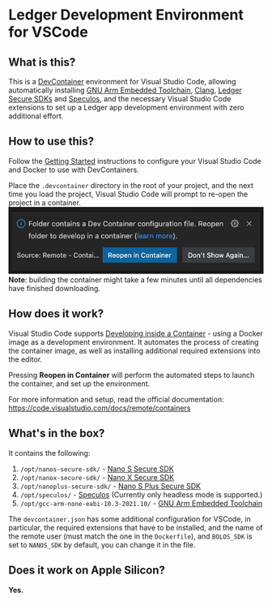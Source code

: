 # Ledger Development Environment for VSCode

## What is this?

This is a [DevContainer](https://code.visualstudio.com/docs/remote/containers) environment for Visual Studio Code, allowing automatically installing [GNU Arm Embedded Toolchain](https://developer.arm.com/tools-and-software/open-source-software/developer-tools/gnu-toolchain/gnu-rm), [Clang](https://clang.llvm.org/), [Ledger Secure SDKs](https://github.com/LedgerHQ?q=secure-sdk) and [Speculos](https://github.com/LedgerHQ/speculos), and the necessary Visual Studio Code extensions to set up a Ledger app development environment with zero additional effort.

## How to use this?

Follow the [Getting Started](https://code.visualstudio.com/docs/remote/containers#_getting-started) instructions to configure your Visual Studio Code and Docker to use with DevContainers.

Place the `.devcontainer` directory in the root of your project, and the next time you load the project, Visual Studio Code will prompt to re-open the project in a container.
![Visual Studio Code prompt to re-open the project in a container.](./imgs/vscode.png)
**Note**: building the container might take a few minutes until all dependencies have finished downloading.

## How does it work?

Visual Studio Code supports [Developing inside a Container](https://code.visualstudio.com/docs/remote/containers) - using a Docker image as a development environment. It automates the process of creating the container image, as well as installing additional required extensions into the editor.

Pressing **Reopen in Container** will perform the automated steps to launch the container, and set up the environment.

For more information and setup, read the official documentation: https://code.visualstudio.com/docs/remote/containers

## What's in the box?

It contains the following:

1. `/opt/nanos-secure-sdk/` - [Nano S Secure SDK](https://github.com/LedgerHQ/nanos-secure-sdk)
2. `/opt/nanox-secure-sdk/` - [Nano X Secure SDK](https://github.com/LedgerHQ/nanox-secure-sdk)
3. `/opt/nanoplus-secure-sdk/` - [Nano S Plus Secure SDK](https://github.com/LedgerHQ/nanosplus-secure-sdk)
4. `/opt/speculos/` - [Speculos](https://github.com/LedgerHQ/speculos) (Currently only headless mode is supported.)
5. `/opt/gcc-arm-none-eabi-10.3-2021.10/` - [GNU Arm Embedded Toolchain](https://developer.arm.com/tools-and-software/open-source-software/developer-tools/gnu-toolchain/gnu-rm)

The `devcontainer.json` has some additional configuration for VSCode, in particular, the required extensions that have to be installed, and the name of the remote user (must match the one in the `Dockerfile`), and `BOLOS_SDK` is set to `NANOS_SDK` by default, you can change it in the file.

## Does it work on Apple Silicon?

**Yes.**
